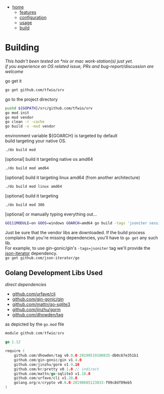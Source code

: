 [github.com/dhowden/tag]:         https://github.com/dhowden/tag "github.com/gin-gonic/gin"
[github.com/gin-gonic/gin]:       https://github.com/gin-gonic/gin
[github.com/jinzhu/gorm]:         https://github.com/jinzhu/gorm
[github.com/urfave/cli]:          https://github.com/urfave/cli
[github.com/mattn/go-sqlite3]:    https://github.com/mattn/go-sqlite3
[github.com/jgm/pandoc]:          https://github.com/jgm/pandoc
[github.com/jgm/pandoc/releases]: https://github.com/jgm/pandoc/releases
[github.com/json-iterator/go]:    https://github.com/json-iterator/go
[home]: ../../readme.md "github.com/tfwio/srv/readme.md"
[features]: features.md
[configuration]: configuration.md
[build]: build.md
[usage]: usage.md
<!-- []:  -->

- [home]
    - [features]
    - [configuration]
    - [usage]
    - [build]


Building
=======================
  
*This hadn't been tested on \*nix or mac work-station(s) just yet.  
if you experience an OS related issue, PRs and bug-report/discussion are welcome*

go get it

```bash
go get github.com/tfwio/srv
```
go to the project directory
```bash
pushd ${GOPATH}/src/github.com/tfwio/srv
go mod init
go mod vendor
go clean -r -cache
go build -v -mod vendor
```


environment variable ${GOARCH} is targeted by default  
build targeting your native OS.
```bash
./do build mod
```
[optional] build it targeting native os amd64
```bash
./do build mod amd64
```
[optional] build it targeting linux amd64 (from another architecture)
```bash
./do build mod linux amd64
```
[optional] build it targeting 
```bash
./do build mod 386
```
[optional] or manually typing everything out...
```bash
GO111MODULE=on GOOS=windows GOARCH=amd64 go build -tags 'jsoniter session' -o srv.exe -mod vendor srv.go
```

Just be sure that the vendor libs are downloaded.  If the build process
complains that you're missing dependencies, you'll have to `go get` any such lib.  
For example, to use gin-gonic/gin's `-tags=jsoniter` tag we'll provide the
[json-iterator][github.com/json-iterator/go] dependency.  
`go get github.com/json-iterator/go`

Golang Development Libs Used
-----------------

*direct dependencies*

- [github.com/urfave/cli]
- [github.com/gin-gonic/gin]
- [github.com/mattn/go-sqlite3]
- [github.com/jinzhu/gorm]
- [github.com/dhowden/tag]



as depicted by the `go.mod` file
```go
module github.com/tfwio/srv

go 1.12

require (
	github.com/dhowden/tag v0.0.0-20190519100835-db0c67e351b1
	github.com/gin-gonic/gin v1.4.0
	github.com/jinzhu/gorm v1.9.10
	github.com/kr/pretty v0.1.0 // indirect
	github.com/mattn/go-sqlite3 v1.10.0
	github.com/urfave/cli v1.20.0
	golang.org/x/crypto v0.0.0-20190605123033-f99c8df09eb5
)
```
